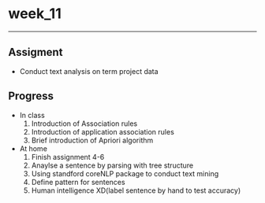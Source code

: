 week_11
=======
***
Assigment
------------
 *   Conduct text analysis on term project data  

Progress   
----------
 *    In class  
      1. Introduction of Association rules
      2. Introduction of application association rules
      3. Brief introduction of Apriori algorithm   
 *    At home   
      1. Finish assignment 4-6 
      2. Anaylse a sentence by parsing with tree structure
      3. Using standford coreNLP package to conduct text mining 
      4. Define pattern for sentences 
      5. Human intelligence XD(label sentence by hand to test accuracy)

